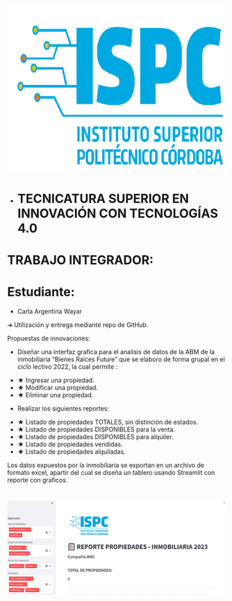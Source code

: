 ![ispc](https://github.com/WayarCarla/imagenes/blob/main/ispc.png)


+ # TECNICATURA SUPERIOR EN INNOVACIÓN CON TECNOLOGÍAS 4.0 


# TRABAJO INTEGRADOR:

# Estudiante:
-   Carla Argentina Wayar


➔ Utilización y entrega mediante repo de GitHub.

Propuestas de innovaciones:
- Diseñar una interfaz grafica para el analisis de datos de la ABM de la inmobiliaria “Bienes Raíces Future”
que se elaboro de forma grupal en el ciclo lectivo 2022, la cual permite :
+ ★ Ingresar una propiedad.
+ ★ Modificar una propiedad.
+ ★ Eliminar una propiedad.

- Realizar los siguientes reportes:

+ ★ Listado de propiedades TOTALES, sin distinción de estados.
+ ★ Listado de propiedades DISPONIBLES para la venta.
+ ★ Listado de propiedades DISPONIBLES para alquiler.
+ ★ Listado de propiedades vendidas.
+ ★ Listado de propiedades alquiladas.

Los datos expuestos por la inmobiliaria se exportan en un archivo de formato excel,
apartir del cual se diseña un tablero usando Streamlit con reporte con graficos.


# 

![reporte](https://github.com/WayarCarla/imagenes/blob/main/reporte.jpg)

